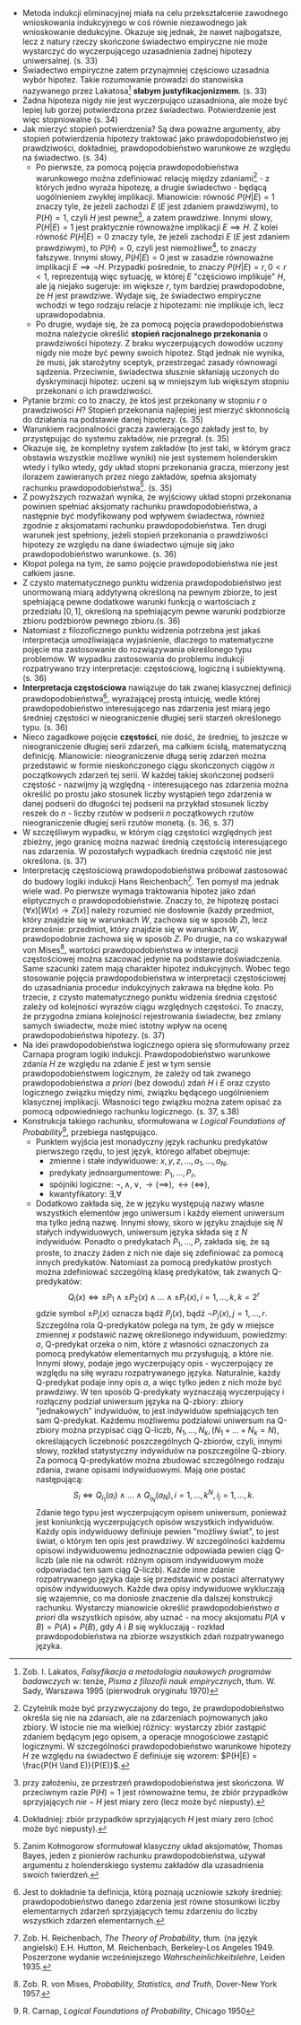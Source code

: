 - Metoda indukcji eliminacyjnej miała na celu przekształcenie zawodnego wnioskowania indukcyjnego w coś równie niezawodnego jak wnioskowanie dedukcyjne. Okazuje się jednak, że nawet najbogatsze, lecz z natury rzeczy skończone świadectwo empiryczne nie może wystarczyć do wyczerpującego uzasadnienia żadnej hipotezy uniwersalnej. (s. 33)
- Świadectwo empiryczne zatem przynajmniej częściowo uzasadnia wybór hipotez. Takie rozumowanie prowadzi do stanowiska nazywanego przez Lakatosa[^1] **słabym justyfikacjonizmem**. (s. 33)
- Żadna hipoteza nigdy nie jest wyczerpująco uzasadniona, ale może być lepiej lub gorzej potwierdzona przez świadectwo. Potwierdzenie jest więc stopniowalne (s. 34)
- Jak mierzyć stopień potwierdzenia? Są dwa poważne argumenty, aby stopień potwierdzenia hipotezy traktować jako prawdopodobieństwo jej prawdziwości, dokładniej, prawdopodobieństwo warunkowe ze względu na świadectwo. (s. 34)
	- Po pierwsze, za pomocą pojęcia prawdopodobieństwa warunkowego można zdefiniować relację między zdaniami[^2] - z których jedno wyraża hipotezę, a drugie świadectwo - będącą uogólnieniem zwykłej implikacji. Mianowicie: równość $P(H|E) = 1$ znaczy tyle, że jeżeli zachodzi $E$ ($E$ jest zdaniem prawdziwym), to $P(H) = 1$, czyli $H$ jest pewne[^3], a zatem prawdziwe. Innymi słowy, $P(H|E) = 1$ jest praktycznie równoważne implikacji $E \implies H$. Z kolei równość $P(H|E) = 0$ znaczy tyle, że jeżeli zachodzi $E$ ($E$ jest zdaniem prawdziwym), to $P(H) = 0$, czyli jest niemożliwe[^4], to znaczy fałszywe. Innymi słowy, $P(H|E) = 0$ jest w zasadzie równoważne implikacji $E \implies \lnot H$. Przypadki pośrednie, to znaczy $P(H|E) = r, 0 < r < 1$, reprezentują więc sytuację, w której $E$ "częściowo implikuje" $H$, ale ją niejako sugeruje: im większe $r$, tym bardziej prawdopodobne, że $H$ jest prawdziwe. Wydaje się, że świadectwo empiryczne wchodzi w tego rodzaju relacje z hipotezami: nie implikuje ich, lecz uprawdopodabnia.
	- Po drugie, wydaje się, że za pomocą pojęcia prawdopodobieństwa można należycie określić **stopień racjonalnego przekonania** o prawdziwości hipotezy. Z braku wyczerpujących dowodów uczony nigdy nie może być pewny swoich hipotez. Stąd jednak nie wynika, że musi, jak starożytny sceptyk, przestrzegać zasady równowagi sądzenia. Przeciwnie, świadectwa słusznie skłaniają uczonych do dyskryminacji hipotez: uczeni są w mniejszym lub większym stopniu przekonani o ich prawdziwości.
- Pytanie brzmi: co to znaczy, że ktoś jest przekonany w stopniu $r$ o prawdziwości $H$? Stopień przekonania najlepiej jest mierzyć skłonnością do działania na podstawie danej hipotezy. (s. 35)
- Warunkiem racjonalności gracza zawierającego zakłady jest to, by przystępując do systemu zakładów, nie przegrał. (s. 35)
- Okazuje się, że kompletny system zakładów (to jest taki, w którym gracz obstawia wszystkie możliwe wyniki) nie jest systemem holenderskim wtedy i tylko wtedy, gdy układ stopni przekonania gracza, mierzony jest ilorazem zawieranych przez niego zakładów, spełnia aksjomaty rachunku prawdopodobieństwa[^5]. (s. 35)
- Z powyższych rozważań wynika, że wyjściowy układ stopni przekonania powinien spełniać aksjomaty rachunku prawdopodobieństwa, a następnie być modyfikowany pod wpływem świadectwa, również zgodnie z aksjomatami rachunku prawdopodobieństwa. Ten drugi warunek jest spełniony, jeżeli stopień przekonania o prawdziwości hipotezy ze względu na dane świadectwo ujmuje się jako prawdopodobieństwo warunkowe. (s. 36)
- Kłopot polega na tym, że samo pojęcie prawdopodobieństwa nie jest całkiem jasne.
- Z czysto matematycznego punktu widzenia prawdopodobieństwo jest unormowaną miarą addytywną określoną na pewnym zbiorze, to jest spełniającą pewne dodatkowe warunki funkcją o wartościach z przedziału $[0,1]$, określoną na spełniającym pewne warunki podzbiorze zbioru podzbiorów pewnego zbioru.(s. 36)
- Natomiast z filozoficznego punktu widzenia potrzebna jest jakaś interpretacja umożliwiająca wyjaśnienie, dlaczego to matematyczne pojęcie ma zastosowanie do rozwiązywania określonego typu problemów. W wypadku zastosowania do problemu indukcji rozpatrywano trzy interpretacje: częstościową, logiczną i subiektywną. (s. 36)
- **Interpretacja częstościowa** nawiązuje do tak zwanej klasycznej definicji prawdopodobieństwa[^6], wyrażającej prostą intuicję, wedle której prawdopodobieństwo interesującego nas zdarzenia jest miarą jego średniej częstości w nieograniczenie długiej serii starzeń określonego typu. (s. 36)
- Nieco zagadkowe pojęcie **częstości**, nie dość, że średniej, to jeszcze w nieograniczenie długiej serii zdarzeń, ma całkiem ścisłą, matematyczną definicję. Mianowicie: nieograniczenie długą serię zdarzeń można przedstawić w formie nieskończonego ciągu skończonych ciągów $n$ początkowych zdarzeń tej serii. W każdej takiej skończonej podserii częstość - nazwijmy ją względną - interesującego nas zdarzenia można określić po prostu jako stosunek liczby wystąpień tego zdarzenia w danej podserii do długości tej podserii na przykład stosunek liczby reszek do $n$ - liczby rzutów w podserii $n$ początkowych rzutów nieograniczenie długiej serii rzutów monetą. (s. 36, s. 37)
- W szczęśliwym wypadku, w którym ciąg częstości względnych jest zbieżny, jego granicę można nazwać średnią częstością interesującego nas zdarzenia. W pozostałych wypadkach średnia częstość nie jest określona. (s. 37)
- Interpretację częstościową prawdopodobieństwa próbował zastosować do budowy logiki indukcji Hans Reichenbach[^7]. Ten pomysł ma jednak wiele wad. Po pierwsze wymaga traktowania hipotez jako zdań eliptycznych o prawdopodobieństwie. Znaczy to, że hipotezę postaci $(\forall x)[W(x) \to Z(x)]$  należy rozumieć nie dosłownie (każdy przedmiot, który znajdzie się w warunkach $W$, zachowa się w sposób $Z$), lecz przenośnie: przedmiot, który znajdzie się w warunkach $W$, prawdopodobnie zachowa się w sposób $Z$. Po drugie, na co wskazywał von Mises[^8], wartości prawdopodobieństwa w interpretacji częstościowej można szacować jedynie na podstawie doświadczenia. Same szacunki zatem mają charakter hipotez indukcyjnych. Wobec tego stosowanie pojęcia prawdopodobieństwa w interpretacji częstościowej do uzasadniania procedur indukcyjnych zakrawa na błędne koło. Po trzecie, z czysto matematycznego punktu widzenia średnia częstość zależy od kolejności wyrazów ciągu względnych częstości. To znaczy, że przygodna zmiana kolejności rejestrowania świadectw, bez zmiany samych świadectw, może mieć istotny wpływ na ocenę prawdopodobieństwa hipotezy. (s. 37)
- Na idei prawdopodobieństwa logicznego opiera się sformułowany przez Carnapa program logiki indukcji. Prawdopodobieństwo warunkowe zdania $H$ ze względu na zdanie $E$ jest w tym sensie prawdopodobieństwem logicznym, że zależy od tak zwanego prawdopodobieństwa *a priori* (bez dowodu) zdań $H$ i $E$ oraz czysto logicznego związku między nimi, związku będącego uogólnieniem klasycznej implikacji. Własności tego związku można zatem opisać za pomocą odpowiedniego rachunku logicznego. (s. 37, s.38)
- Konstrukcja takiego rachunku, sformułowana w *Logical Foundations of Probability*[^9], przebiega następująco.
	- Punktem wyjścia jest monadyczny język rachunku predykatów pierwszego rzędu, to jest język, którego alfabet obejmuje:
		- zmienne i stałe indywiduowe: $x, y, z, \dots, a_1, \dots, a_N$,
		- predykaty jednoargumentowe: $P_1, \dots, P_r$,
		- spójniki logiczne: $\lnot, \land, \lor, \to (\implies), \leftrightarrow (\iff)$,
		- kwantyfikatory: $\exists, \forall$ 
	- Dodatkowo zakłada się, że w języku występują nazwy własne wszystkich elementów jego uniwersum i każdy element uniwersum ma tylko jedną nazwę. Innymi słowy, skoro w języku znajduje się $N$ stałych indywiduowych, uniwersum języka składa się z $N$ indywiduów. Ponadto o predykatach $P_1, \dots, P_r$ zakłada się, że są proste, to znaczy żaden z nich nie daje się zdefiniować za pomocą innych predykatów. Natomiast za pomocą predykatów prostych można zdefiniować szczególną klasę predykatów, tak zwanych Q-predykatów: 
	  $$Q_i(x) \iff \pm P_1 \land \pm P_2 (x) \land \dots \land \pm P_r(x), i = 1, \dots, k, k = 2^r$$
	  gdzie symbol $\pm P_j(x)$ oznacza bądź $P_j(x)$, bądź $\lnot P_j(x), j = 1, \dots, r$.
	  Szczególna rola Q-predykatów polega na tym, że gdy w miejsce zmiennej $x$ podstawić nazwę określonego indywiduum, powiedzmy: $a$, Q-predykat orzeka o nim, które z własności oznaczonych za pomocą predykatów elementarnych mu przysługują, a które nie. Innymi słowy, podaje jego wyczerpujący opis - wyczerpujący ze względu na siłę wyrazu rozpatrywanego języka. Naturalnie, każdy Q-predykat podaje inny opis $a$, a więc tylko jeden z nich może być prawdziwy. W ten sposób Q-predykaty wyznaczają wyczerpujący i rozłączny podział uniwersum języka na Q-zbiory: zbiory "jednakowych" indywiduów, to jest indywiduów spełniających ten sam Q-predykat. Każdemu możliwemu podziałowi uniwersum na Q-zbiory można przypisać ciąg Q-liczb, $N_1, \dots, N_k, (N_1 + \dots + N_k = N)$, określających liczebność poszczególnych Q-zbiorów, czyli, innymi słowy, rozkład statystyczny indywiduów na poszczególne Q-zbiory. Za pomocą Q-predykatów można zbudować szczególnego rodzaju zdania, zwane opisami indywiduowymi. Mają one postać następującą: 
	  $$ S_{i} \iff Q_{i_{1}}(a_{i}) \land \dots \land Q_{i_{N}}(a_{N}), i = 1, \dots, k^{N}, i_{j} = 1, \dots, k.$$
	  Zdanie tego typu jest wyczerpującym opisem uniwersum, ponieważ jest koniunkcją wyczerpujących opisów wszystkich indywiduów. Każdy opis indywiduowy definiuje pewien "możliwy świat", to jest świat, o którym ten opis jest prawdziwy. W szczególności każdemu opisowi indywiduowemu jednoznacznie odpowiada pewien ciąg Q-liczb (ale nie na odwrót: różnym opisom indywiduowym może odpowiadać ten sam ciąg Q-liczb). Każde inne zdanie rozpatrywanego języka daje się przedstawić w postaci alternatywy opisów indywiduowych. Każde dwa opisy indywiduowe wykluczają się wzajemnie, co ma doniosłe znaczenie dla dalszej konstrukcji rachunku. Wystarczy mianowicie określić prawdopodobieństwo *a priori* dla wszystkich opisów, aby uznać - na mocy aksjomatu $P(A \lor B) = P(A) + P(B)$, gdy $A$ i $B$ się wykluczają - rozkład prawdopodobieństwa na zbiorze wszystkich zdań rozpatrywanego języka.


[^1]: Zob. I. Lakatos, *Falsyfikacja a metodologia naukowych programów badawczych* w: tenże, *Pisma z filozofii nauk empirycznych*, tłum. W. Sady, Warszawa 1995 (pierwodruk oryginału 1970)
[^2]: Czytelnik może być przyzwyczajony do tego, że prawdopodobieństwo określa się nie na zdaniach, ale na zdarzeniach pojmowanych jako zbiory. W istocie nie ma wielkiej różnicy: wystarczy zbiór zastąpić zdaniem będącym jego opisem, a operacje mnogościowe zastąpić logicznymi. W szczególności prawdopodobieństwo warunkowe hipotezy $H$ ze względu na świadectwo $E$ definiuje się wzorem: $P(H|E) = \frac{P(H \land E)}{P(E)}$.
[^3]: przy założeniu, ze przestrzeń prawdopodobieństwa jest skończona. W przeciwnym razie $P(H) = 1$ jest równoważne temu, że zbiór przypadków sprzyjających $nie-H$ jest miary zero (lecz może być niepusty).
[^4]: Dokładniej: zbiór przypadków sprzyjających $H$ jest miary zero (choć może być niepusty).
[^5]: Zanim Kołmogorow sformułował klasyczny układ aksjomatów, Thomas Bayes, jeden z pionierów rachunku prawdopodobieństwa, używał argumentu z holenderskiego systemu zakładów dla uzasadnienia swoich twierdzeń.
[^6]: Jest to dokładnie ta definicja, którą poznają uczniowie szkoły średniej: prawdopodobieństwo danego zdarzenia jest równe stosunkowi liczby elementarnych zdarzeń sprzyjających temu zdarzeniu do liczby wszystkich zdarzeń elementarnych.
[^7]: Zob. H. Reichenbach, *The Theory of Probability*, tłum. (na język angielski) E.H. Hutton, M. Reichenbach, Berkeley-Los Angeles 1949. Poszerzone wydanie wcześniejszego *Wahrscheinlichkeitslehre*, Leiden 1935.
[^8]: Zob. R. von Mises, *Probability, Statistics, and Truth*, Dover-New York 1957.
[^9]: R. Carnap, *Logical Foundations of Probability*, Chicago 1950